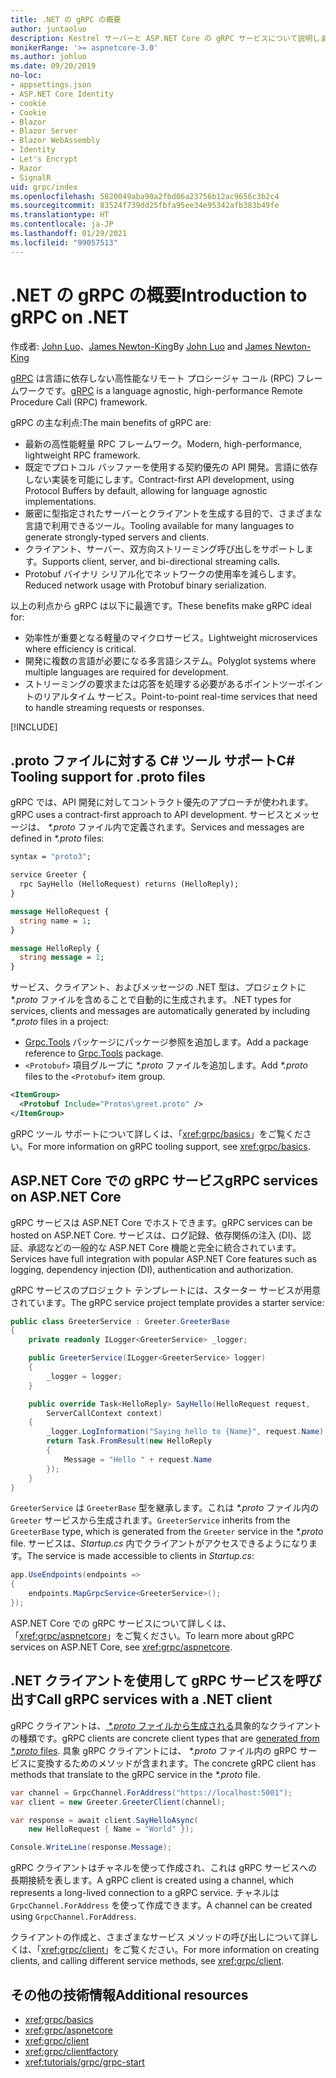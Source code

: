 ```yaml
---
title: .NET の gRPC の概要
author: juntaoluo
description: Kestrel サーバーと ASP.NET Core の gRPC サービスについて説明します。
monikerRange: '>= aspnetcore-3.0'
ms.author: johluo
ms.date: 09/20/2019
no-loc:
- appsettings.json
- ASP.NET Core Identity
- cookie
- Cookie
- Blazor
- Blazor Server
- Blazor WebAssembly
- Identity
- Let's Encrypt
- Razor
- SignalR
uid: grpc/index
ms.openlocfilehash: 5820049aba90a2fbd06a23756b12ac9656c3b2c4
ms.sourcegitcommit: 83524f739dd25fbfa95ee34e95342afb383b49fe
ms.translationtype: HT
ms.contentlocale: ja-JP
ms.lasthandoff: 01/29/2021
ms.locfileid: "99057513"
---
```

# <a name="introduction-to-grpc-on-net"></a><span data-ttu-id="27c79-103">.NET の gRPC の概要</span><span class="sxs-lookup"><span data-stu-id="27c79-103">Introduction to gRPC on .NET</span></span>

<span data-ttu-id="27c79-104">作成者: [John Luo](https://github.com/juntaoluo)、[James Newton-King](https://twitter.com/jamesnk)</span><span class="sxs-lookup"><span data-stu-id="27c79-104">By [John Luo](https://github.com/juntaoluo) and [James Newton-King](https://twitter.com/jamesnk)</span></span>

<span data-ttu-id="27c79-105">[gRPC](https://grpc.io/docs/guides/) は言語に依存しない高性能なリモート プロシージャ コール (RPC) フレームワークです。</span><span class="sxs-lookup"><span data-stu-id="27c79-105">[gRPC](https://grpc.io/docs/guides/) is a language agnostic, high-performance Remote Procedure Call (RPC) framework.</span></span>

<span data-ttu-id="27c79-106">gRPC の主な利点:</span><span class="sxs-lookup"><span data-stu-id="27c79-106">The main benefits of gRPC are:</span></span>
* <span data-ttu-id="27c79-107">最新の高性能軽量 RPC フレームワーク。</span><span class="sxs-lookup"><span data-stu-id="27c79-107">Modern, high-performance, lightweight RPC framework.</span></span>
* <span data-ttu-id="27c79-108">既定でプロトコル バッファーを使用する契約優先の API 開発。言語に依存しない実装を可能にします。</span><span class="sxs-lookup"><span data-stu-id="27c79-108">Contract-first API development, using Protocol Buffers by default, allowing for language agnostic implementations.</span></span>
* <span data-ttu-id="27c79-109">厳密に型指定されたサーバーとクライアントを生成する目的で、さまざまな言語で利用できるツール。</span><span class="sxs-lookup"><span data-stu-id="27c79-109">Tooling available for many languages to generate strongly-typed servers and clients.</span></span>
* <span data-ttu-id="27c79-110">クライアント、サーバー、双方向ストリーミング呼び出しをサポートします。</span><span class="sxs-lookup"><span data-stu-id="27c79-110">Supports client, server, and bi-directional streaming calls.</span></span>
* <span data-ttu-id="27c79-111">Protobuf バイナリ シリアル化でネットワークの使用率を減らします。</span><span class="sxs-lookup"><span data-stu-id="27c79-111">Reduced network usage with Protobuf binary serialization.</span></span>

<span data-ttu-id="27c79-112">以上の利点から gRPC は以下に最適です。</span><span class="sxs-lookup"><span data-stu-id="27c79-112">These benefits make gRPC ideal for:</span></span>
* <span data-ttu-id="27c79-113">効率性が重要となる軽量のマイクロサービス。</span><span class="sxs-lookup"><span data-stu-id="27c79-113">Lightweight microservices where efficiency is critical.</span></span>
* <span data-ttu-id="27c79-114">開発に複数の言語が必要になる多言語システム。</span><span class="sxs-lookup"><span data-stu-id="27c79-114">Polyglot systems where multiple languages are required for development.</span></span>
* <span data-ttu-id="27c79-115">ストリーミングの要求または応答を処理する必要があるポイントツーポイントのリアルタイム サービス。</span><span class="sxs-lookup"><span data-stu-id="27c79-115">Point-to-point real-time services that need to handle streaming requests or responses.</span></span>

[!INCLUDE[](~/includes/gRPCazure.md)]

## <a name="c-tooling-support-for-proto-files"></a><span data-ttu-id="27c79-116">.proto ファイルに対する C# ツール サポート</span><span class="sxs-lookup"><span data-stu-id="27c79-116">C# Tooling support for .proto files</span></span>

<span data-ttu-id="27c79-117">gRPC では、API 開発に対してコントラクト優先のアプローチが使われます。</span><span class="sxs-lookup"><span data-stu-id="27c79-117">gRPC uses a contract-first approach to API development.</span></span> <span data-ttu-id="27c79-118">サービスとメッセージは、 *\*.proto* ファイル内で定義されます。</span><span class="sxs-lookup"><span data-stu-id="27c79-118">Services and messages are defined in *\*.proto* files:</span></span>

```protobuf
syntax = "proto3";

service Greeter {
  rpc SayHello (HelloRequest) returns (HelloReply);
}

message HelloRequest {
  string name = 1;
}

message HelloReply {
  string message = 1;
}
```

<span data-ttu-id="27c79-119">サービス、クライアント、およびメッセージの .NET 型は、プロジェクトに *\*.proto* ファイルを含めることで自動的に生成されます。</span><span class="sxs-lookup"><span data-stu-id="27c79-119">.NET types for services, clients and messages are automatically generated by including *\*.proto* files in a project:</span></span>

* <span data-ttu-id="27c79-120">[Grpc.Tools](https://www.nuget.org/packages/Grpc.Tools/) パッケージにパッケージ参照を追加します。</span><span class="sxs-lookup"><span data-stu-id="27c79-120">Add a package reference to [Grpc.Tools](https://www.nuget.org/packages/Grpc.Tools/) package.</span></span>
* <span data-ttu-id="27c79-121">`<Protobuf>` 項目グループに *\*.proto* ファイルを追加します。</span><span class="sxs-lookup"><span data-stu-id="27c79-121">Add *\*.proto* files to the `<Protobuf>` item group.</span></span>

```xml
<ItemGroup>
  <Protobuf Include="Protos\greet.proto" />
</ItemGroup>
```

<span data-ttu-id="27c79-122">gRPC ツール サポートについて詳しくは、「<xref:grpc/basics>」をご覧ください。</span><span class="sxs-lookup"><span data-stu-id="27c79-122">For more information on gRPC tooling support, see <xref:grpc/basics>.</span></span>

## <a name="grpc-services-on-aspnet-core"></a><span data-ttu-id="27c79-123">ASP.NET Core での gRPC サービス</span><span class="sxs-lookup"><span data-stu-id="27c79-123">gRPC services on ASP.NET Core</span></span>

<span data-ttu-id="27c79-124">gRPC サービスは ASP.NET Core でホストできます。</span><span class="sxs-lookup"><span data-stu-id="27c79-124">gRPC services can be hosted on ASP.NET Core.</span></span> <span data-ttu-id="27c79-125">サービスは、ログ記録、依存関係の注入 (DI)、認証、承認などの一般的な ASP.NET Core 機能と完全に統合されています。</span><span class="sxs-lookup"><span data-stu-id="27c79-125">Services have full integration with popular ASP.NET Core features such as logging, dependency injection (DI), authentication and authorization.</span></span>

<span data-ttu-id="27c79-126">gRPC サービスのプロジェクト テンプレートには、スターター サービスが用意されています。</span><span class="sxs-lookup"><span data-stu-id="27c79-126">The gRPC service project template provides a starter service:</span></span>

```csharp
public class GreeterService : Greeter.GreeterBase
{
    private readonly ILogger<GreeterService> _logger;

    public GreeterService(ILogger<GreeterService> logger)
    {
        _logger = logger;
    }

    public override Task<HelloReply> SayHello(HelloRequest request,
        ServerCallContext context)
    {
        _logger.LogInformation("Saying hello to {Name}", request.Name);
        return Task.FromResult(new HelloReply 
        {
            Message = "Hello " + request.Name
        });
    }
}
```

<span data-ttu-id="27c79-127">`GreeterService` は `GreeterBase` 型を継承します。これは *\*.proto* ファイル内の `Greeter` サービスから生成されます。</span><span class="sxs-lookup"><span data-stu-id="27c79-127">`GreeterService` inherits from the `GreeterBase` type, which is generated from the `Greeter` service in the *\*.proto* file.</span></span> <span data-ttu-id="27c79-128">サービスは、*Startup.cs* 内でクライアントがアクセスできるようになります。</span><span class="sxs-lookup"><span data-stu-id="27c79-128">The service is made accessible to clients in *Startup.cs*:</span></span>

```csharp
app.UseEndpoints(endpoints =>
{
    endpoints.MapGrpcService<GreeterService>();
});
```

<span data-ttu-id="27c79-129">ASP.NET Core での gRPC サービスについて詳しくは、「<xref:grpc/aspnetcore>」をご覧ください。</span><span class="sxs-lookup"><span data-stu-id="27c79-129">To learn more about gRPC services on ASP.NET Core, see <xref:grpc/aspnetcore>.</span></span>

## <a name="call-grpc-services-with-a-net-client"></a><span data-ttu-id="27c79-130">.NET クライアントを使用して gRPC サービスを呼び出す</span><span class="sxs-lookup"><span data-stu-id="27c79-130">Call gRPC services with a .NET client</span></span>

<span data-ttu-id="27c79-131">gRPC クライアントは、[ *\*.proto* ファイルから生成される](xref:grpc/basics#generated-c-assets)具象的なクライアントの種類です。</span><span class="sxs-lookup"><span data-stu-id="27c79-131">gRPC clients are concrete client types that are [generated from *\*.proto* files](xref:grpc/basics#generated-c-assets).</span></span> <span data-ttu-id="27c79-132">具象 gRPC クライアントには、 *\*.proto* ファイル内の gRPC サービスに変換するためのメソッドが含まれます。</span><span class="sxs-lookup"><span data-stu-id="27c79-132">The concrete gRPC client has methods that translate to the gRPC service in the *\*.proto* file.</span></span>

```csharp
var channel = GrpcChannel.ForAddress("https://localhost:5001");
var client = new Greeter.GreeterClient(channel);

var response = await client.SayHelloAsync(
    new HelloRequest { Name = "World" });

Console.WriteLine(response.Message);
```

<span data-ttu-id="27c79-133">gRPC クライアントはチャネルを使って作成され、これは gRPC サービスへの長期接続を表します。</span><span class="sxs-lookup"><span data-stu-id="27c79-133">A gRPC client is created using a channel, which represents a long-lived connection to a gRPC service.</span></span> <span data-ttu-id="27c79-134">チャネルは `GrpcChannel.ForAddress` を使って作成できます。</span><span class="sxs-lookup"><span data-stu-id="27c79-134">A channel can be created using `GrpcChannel.ForAddress`.</span></span>

<span data-ttu-id="27c79-135">クライアントの作成と、さまざまなサービス メソッドの呼び出しについて詳しくは、「<xref:grpc/client>」をご覧ください。</span><span class="sxs-lookup"><span data-stu-id="27c79-135">For more information on creating clients, and calling different service methods, see <xref:grpc/client>.</span></span>

## <a name="additional-resources"></a><span data-ttu-id="27c79-136">その他の技術情報</span><span class="sxs-lookup"><span data-stu-id="27c79-136">Additional resources</span></span>

* <xref:grpc/basics>
* <xref:grpc/aspnetcore>
* <xref:grpc/client>
* <xref:grpc/clientfactory>
* <xref:tutorials/grpc/grpc-start>
